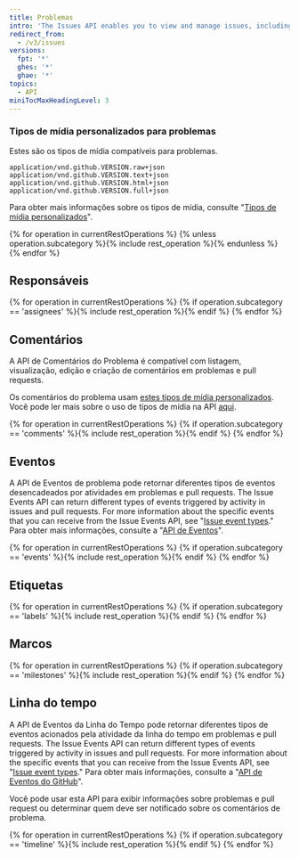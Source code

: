 ```yaml
---
title: Problemas
intro: 'The Issues API enables you to view and manage issues, including issue assignees, comments, labels, and milestones.'
redirect_from:
  - /v3/issues
versions:
  fpt: '*'
  ghes: '*'
  ghae: '*'
topics:
  - API
miniTocMaxHeadingLevel: 3
---
```


### Tipos de mídia personalizados para problemas

Estes são os tipos de mídia compatíveis para problemas.

    application/vnd.github.VERSION.raw+json
    application/vnd.github.VERSION.text+json
    application/vnd.github.VERSION.html+json
    application/vnd.github.VERSION.full+json

Para obter mais informações sobre os tipos de mídia, consulte "[Tipos de mídia personalizados](/rest/overview/media-types)".

{% for operation in currentRestOperations %}
  {% unless operation.subcategory %}{% include rest_operation %}{% endunless %}
{% endfor %}

## Responsáveis

{% for operation in currentRestOperations %}
  {% if operation.subcategory == 'assignees' %}{% include rest_operation %}{% endif %}
{% endfor %}

## Comentários

A API de Comentários do Problema é compatível com listagem, visualização, edição e criação de comentários em problemas e pull requests.

Os comentários do problema usam [estes tipos de mídia personalizados](#custom-media-types). Você pode ler mais sobre o uso de tipos de mídia na API [aqui](/rest/overview/media-types).

{% for operation in currentRestOperations %}
  {% if operation.subcategory == 'comments' %}{% include rest_operation %}{% endif %}
{% endfor %}

## Eventos

A API de Eventos de problema pode retornar diferentes tipos de eventos desencadeados por atividades em problemas e pull requests. The Issue Events API can return different types of events triggered by activity in issues and pull requests. For more information about the specific events that you can receive from the Issue Events API, see "[Issue event types](/developers/webhooks-and-events/issue-event-types)." Para obter mais informações, consulte a "[API de Eventos](/developers/webhooks-and-events/github-event-types)".

{% for operation in currentRestOperations %}
  {% if operation.subcategory == 'events' %}{% include rest_operation %}{% endif %}
{% endfor %}

## Etiquetas

{% for operation in currentRestOperations %}
  {% if operation.subcategory == 'labels' %}{% include rest_operation %}{% endif %}
{% endfor %}

## Marcos

{% for operation in currentRestOperations %}
  {% if operation.subcategory == 'milestones' %}{% include rest_operation %}{% endif %}
{% endfor %}

## Linha do tempo

A API de Eventos da Linha do Tempo pode retornar diferentes tipos de eventos acionados pela atividade da linha do tempo em problemas e pull requests. The Issue Events API can return different types of events triggered by activity in issues and pull requests. For more information about the specific events that you can receive from the Issue Events API, see "[Issue event types](/developers/webhooks-and-events/issue-event-types)." Para obter mais informações, consulte a "[API de Eventos do GitHub](/developers/webhooks-and-events/github-event-types)".

Você pode usar esta API para exibir informações sobre problemas e pull request ou determinar quem deve ser notificado sobre os comentários de problema.

{% for operation in currentRestOperations %}
  {% if operation.subcategory == 'timeline' %}{% include rest_operation %}{% endif %}
{% endfor %}
